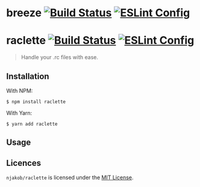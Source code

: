 
# breeze [![Build Status][build-status-image]][travis] [![ESLint Config][eslint-config-image]][eslint-config]
# raclette [![Build Status][build-status-image]][travis] [![ESLint Config][eslint-config-image]][eslint-config]

> Handle your .rc files with ease.

## Installation

With NPM:

```
$ npm install raclette
```

With Yarn:

```
$ yarn add raclette
```

## Usage

## Licences

`njakob/raclette` is licensed under the [MIT License][licence].

[licence]: LICENSE
[eslint-config]: https://github.com/njakob/raclette
[npm]: https://nodei.co/npm/raclette
[travis]: https://travis-ci.org/njakob/raclette
[npm-status-image]: https://img.shields.io/npm/v/raclette.svg
[build-status-image]: https://travis-ci.org/njakob/raclette.svg?branch=master
[eslint-config-image]: https://img.shields.io/badge/eslint_config-njakob-463fd4.svg
